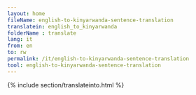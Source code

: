 ```yaml
---
layout: home
fileName: english-to-kinyarwanda-sentence-translation
translatein: english_to_kinyarwanda
folderName : translate
lang: it
from: en
to: rw
permalink: /it/english-to-kinyarwanda-sentence-translation
tool: english-to-kinyarwanda-sentence-translation
---
```

{% include section/translateinto.html %}